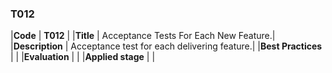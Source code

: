 ### T012

|**Code**           | **T012** |
|**Title**          | Acceptance Tests For Each New Feature.|
|**Description**    | Acceptance test for each delivering feature.|
|**Best Practices** | |
|**Evaluation**     | |
|**Applied stage**  | |
